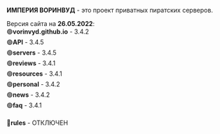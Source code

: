 <b>ИМПЕРИЯ ВОРИНВУД</b> - это проект приватных пиратских серверов.

Версия сайта на <b>26.05.2022</b>:
<br>
🟢<b>vorinvyd.github.io</b> - 3.4.2
<br>
🟢<b>API</b> - 3.4.5
<br>
🟢<b>servers</b> - 3.4.5
<br>
🟢<b>reviews</b> - 3.4.1
<br>
🟢<b>resources</b> - 3.4.1
<br>
🟢<b>personal</b> - 3.4.2
<br>
🟢<b>news</b> - 3.4.2
<br>
🟢<b>faq</b> - 3.4.1
<br>
<br>
🔴<b>rules</b> - ОТКЛЮЧЕН
